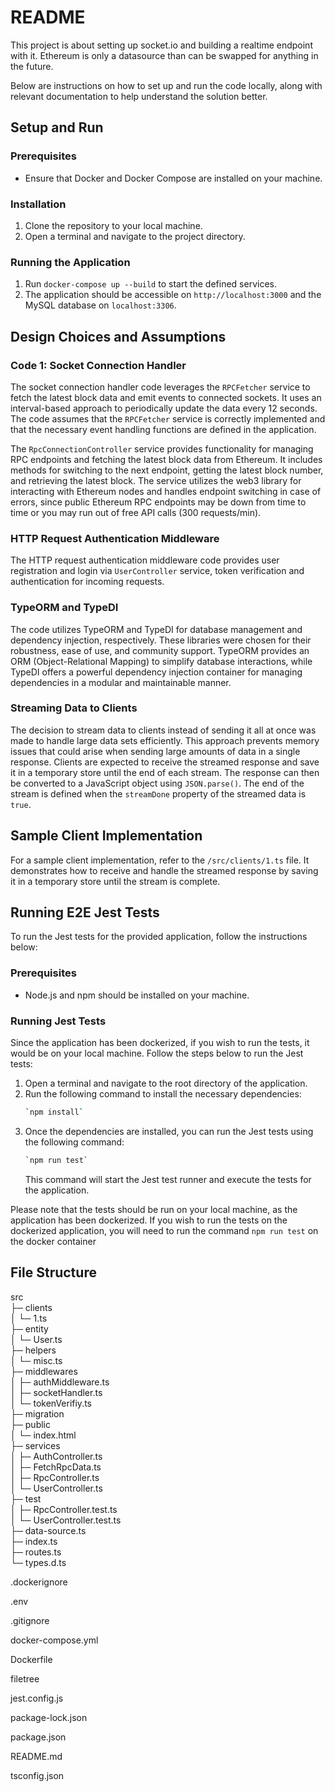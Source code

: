 # README

This project is about setting up socket.io and building a realtime
endpoint with it. Ethereum is only a datasource than can be swapped for
anything in the future.

Below are instructions on how to set up and run the code locally, along with relevant documentation to help understand the solution better.

## Setup and Run

### Prerequisites

- Ensure that Docker and Docker Compose are installed on your machine.

### Installation

1. Clone the repository to your local machine.
2. Open a terminal and navigate to the project directory.

### Running the Application

1.  Run `docker-compose up --build` to start the defined services.
2.  The application should be accessible on `http://localhost:3000` and the MySQL database on `localhost:3306`.

## Design Choices and Assumptions

### Code 1: Socket Connection Handler

The socket connection handler code leverages the `RPCFetcher` service to fetch the latest block data and emit events to connected sockets. It uses an interval-based approach to periodically update the data every 12 seconds. The code assumes that the `RPCFetcher` service is correctly implemented and that the necessary event handling functions are defined in the application.

The `RpcConnectionController` service provides functionality for managing RPC endpoints and fetching the latest block data from Ethereum. It includes methods for switching to the next endpoint, getting the latest block number, and retrieving the latest block. The service utilizes the web3 library for interacting with Ethereum nodes and handles endpoint switching in case of errors, since public Ethereum RPC endpoints may be down from time to time or you may
run out of free API calls (300 requests/min).

### HTTP Request Authentication Middleware

The HTTP request authentication middleware code provides user registration and login via `UserController` service, token verification and authentication for incoming requests.

### TypeORM and TypeDI

The code utilizes TypeORM and TypeDI for database management and dependency injection, respectively. These libraries were chosen for their robustness, ease of use, and community support. TypeORM provides an ORM (Object-Relational Mapping) to simplify database interactions, while TypeDI offers a powerful dependency injection container for managing dependencies in a modular and maintainable manner.

### Streaming Data to Clients

The decision to stream data to clients instead of sending it all at once was made to handle large data sets efficiently. This approach prevents memory issues that could arise when sending large amounts of data in a single response. Clients are expected to receive the streamed response and save it in a temporary store until the end of each stream. The response can then be converted to a JavaScript object using `JSON.parse()`. The end of the stream is defined when the `streamDone` property of the streamed data is `true`.

## Sample Client Implementation

For a sample client implementation, refer to the `/src/clients/1.ts` file. It demonstrates how to receive and handle the streamed response by saving it in a temporary store until the stream is complete.

## Running E2E Jest Tests

To run the Jest tests for the provided application, follow the instructions below:

### Prerequisites

- Node.js and npm should be installed on your machine.

### Running Jest Tests

Since the application has been dockerized, if you wish to run the tests, it would be on your local machine. Follow the steps below to run the Jest tests:

1. Open a terminal and navigate to the root directory of the application.
2. Run the following command to install the necessary dependencies:
   ```bash
   `npm install`
   ```
3. Once the dependencies are installed, you can run the Jest tests using the following command:
   ```bash
   `npm run test`
   ```
   This command will start the Jest test runner and execute the tests for the application.

Please note that the tests should be run on your local machine, as the application has been dockerized. If you wish to run the tests on the dockerized application, you will need to run the command `npm run test` on the docker container

## File Structure

src  
├─ clients  
│ └─ 1.ts  
├─ entity  
│ └─ User.ts  
├─ helpers  
│ └─ misc.ts  
├─ middlewares  
│ ├─ authMiddleware.ts  
│ ├─ socketHandler.ts  
│ └─ tokenVerifiy.ts  
├─ migration  
├─ public  
│ └─ index.html  
├─ services  
│ ├─ AuthController.ts  
│ ├─ FetchRpcData.ts  
│ ├─ RpcController.ts  
│ └─ UserController.ts  
├─ test  
│ ├─ RpcController.test.ts  
│ └─ UserController.test.ts  
├─ data-source.ts  
├─ index.ts  
├─ routes.ts  
└─ types.d.ts

.dockerignore

.env

.gitignore

docker-compose.yml

Dockerfile

filetree

jest.config.js

package-lock.json

package.json

README.md

tsconfig.json
